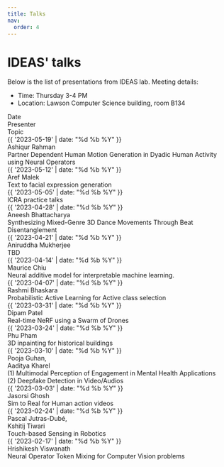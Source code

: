 ```yaml
---
title: Talks
nav:
  order: 4
---
```



# <i class="fas fa-bullhorn"></i>IDEAS' talks
Below is the list of presentations from IDEAS lab. Meeting details:
- Time: Thursday 3-4 PM
- Location: Lawson Computer Science building, room B134

<div class="news-item header">
    <div class="date">Date</div>
    <div class="presenter">Presenter</div>
    <div class="content">
      Topic
    </div>
</div>

<div class="news-item">
    <div class="date">{{ '2023-05-19' | date: "%d %b %Y" }}</div>
    <div class="presenter">Ashiqur Rahman</div>
    <div class="content">Partner Dependent Human Motion Generation in Dyadic Human Activity using Neural Operators</div>
</div>

<div class="news-item">
    <div class="date">{{ '2023-05-12' | date: "%d %b %Y" }}</div>
    <div class="presenter">Aref Malek</div>
    <div class="content">Text to facial expression generation</div>
</div>

<div class="news-item">
    <div class="date">{{ '2023-05-05' | date: "%d %b %Y" }}</div>
    <div class="presenter"></div>
    <div class="content">ICRA practice talks</div>
</div>

<div class="news-item">
    <div class="date">{{ '2023-04-28' | date: "%d %b %Y" }}</div>
    <div class="presenter">Aneesh Bhattacharya</div>
    <div class="content">Synthesizing Mixed-Genre 3D Dance Movements Through Beat Disentanglement</div>
</div>

<div class="news-item">
    <div class="date">{{ '2023-04-21' | date: "%d %b %Y" }}</div>
    <div class="presenter">Aniruddha Mukherjee</div>
    <div class="content">TBD</div>
</div>

<div class="news-item">
    <div class="date">{{ '2023-04-14' | date: "%d %b %Y" }}</div>
    <div class="presenter">Maurice Chiu</div>
    <div class="content">Neural additive model for interpretable machine learning. </div>
</div>

<div class="news-item">
    <div class="date">{{ '2023-04-07' | date: "%d %b %Y" }}</div>
    <div class="presenter">Rashmi Bhaskara</div>
    <div class="content">Probabilistic Active Learning for Active class selection</div>
</div>

<div class="news-item">
    <div class="date">{{ '2023-03-31' | date: "%d %b %Y" }}</div>
    <div class="presenter">Dipam Patel</div>
    <div class="content">Real-time NeRF using a Swarm of Drones</div>
</div>

<div class="news-item">
    <div class="date">{{ '2023-03-24' | date: "%d %b %Y" }}</div>
    <div class="presenter">Phu Pham</div>
    <div class="content">3D inpainting for historical buildings</div>
</div>

<div class="news-item">
    <div class="date">{{ '2023-03-10' | date: "%d %b %Y" }}</div>
    <div class="presenter">Pooja Guhan, <br> Aaditya Kharel</div>
    <div class="content">(1) Multimodal Perception of Engagement in Mental Health Applications <br>(2) Deepfake Detection in Video/Audios</div>
</div>

<div class="news-item">
    <div class="date">{{ '2023-03-03' | date: "%d %b %Y" }}</div>
    <div class="presenter">Jasorsi Ghosh</div>
    <div class="content">Sim to Real for Human action videos</div>
</div>

<div class="news-item">
    <div class="date">{{ '2023-02-24' | date: "%d %b %Y" }}</div>
    <div class="presenter">Pascal Jutras-Dubé, <br> Kshitij Tiwari</div>
    <div class="content">Touch-based Sensing in Robotics</div>
</div>

<div class="news-item">
    <div class="date">{{ '2023-02-17' | date: "%d %b %Y" }}</div>
    <div class="presenter">Hrishikesh Viswanath</div>
    <div class="content">Neural Operator Token Mixing for Computer Vision problems</div>
</div>

